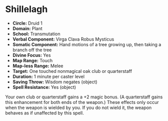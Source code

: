 # Shillelagh

- **Circle:** Druid 1
- **Domain:** Plant
- **School:** Transmutation
- **Verbal Component:** Virga Clava Robus Mysticus
- **Somatic Component:** Hand motions of a tree growing up, then taking a branch off the tree
- **Divine Focus:** Yes
- **Map Range:** Touch
- **Map-less Range:** Melee
- **Target:** One touched nonmagical oak club or quarterstaff
- **Duration:** 1 minute per caster level
- **Saving Throw:** Wisdom negates (object)
- **Spell Resistance:** Yes (object)

Your own club or quarterstaff gains a +2 magic bonus. (A quarterstaff gains this enhancement for both ends of the weapon.) These effects only occur when the weapon is wielded by you. If you do not wield it, the weapon behaves as if unaffected by this spell.
